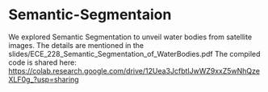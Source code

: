 # Semantic-Segmentaion
We explored Semantic Segmentation to unveil water bodies from satellite images. The details are mentioned in the slides/ECE_228_Semantic_Segmentation_of_WaterBodies.pdf
The compiled code is shared here: https://colab.research.google.com/drive/12Uea3JcfbtlJwWZ9xxZ5wNhQzeXLF0g_?usp=sharing
